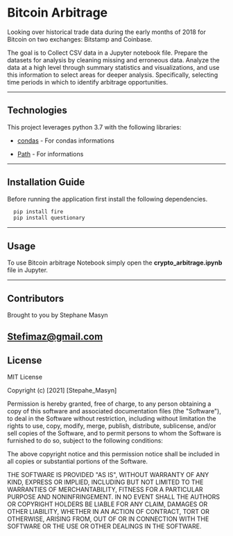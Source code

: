 # Bitcoin Arbitrage 

Looking over historical trade data during the early months of 2018 for Bitcoin on two exchanges: Bitstamp and Coinbase. 


The goal is to Collect CSV data in a Jupyter notebook file.
Prepare the datasets for analysis by cleaning missing and erroneous data.
Analyze the data at a high level through summary statistics and visualizations, and use this information to select areas for deeper analysis. Specifically, selecting time periods in which to identify arbitrage opportunities.

---

## Technologies

This project leverages python 3.7 with the following libraries:

* [condas](https://docs.conda.io/en/latest/) - For condas informations

* [Path](https://docs.python.org/3/library/pathlib.html) - For informations

---

## Installation Guide

Before running the application first install the following dependencies.

```python
  pip install fire
  pip install questionary
```

---

## Usage

To use Bitcoin arbitrage Notebook simply open the **crypto_arbitrage.ipynb** file in Jupyter.

---

## Contributors

Brought to you by Stephane Masyn

Stefimaz@gmail.com
---

## License

MIT License

Copyright (c) [2021] [Stepahe_Masyn]

Permission is hereby granted, free of charge, to any person obtaining a copy
of this software and associated documentation files (the "Software"), to deal
in the Software without restriction, including without limitation the rights
to use, copy, modify, merge, publish, distribute, sublicense, and/or sell
copies of the Software, and to permit persons to whom the Software is
furnished to do so, subject to the following conditions:

The above copyright notice and this permission notice shall be included in all
copies or substantial portions of the Software.

THE SOFTWARE IS PROVIDED "AS IS", WITHOUT WARRANTY OF ANY KIND, EXPRESS OR
IMPLIED, INCLUDING BUT NOT LIMITED TO THE WARRANTIES OF MERCHANTABILITY,
FITNESS FOR A PARTICULAR PURPOSE AND NONINFRINGEMENT. IN NO EVENT SHALL THE
AUTHORS OR COPYRIGHT HOLDERS BE LIABLE FOR ANY CLAIM, DAMAGES OR OTHER
LIABILITY, WHETHER IN AN ACTION OF CONTRACT, TORT OR OTHERWISE, ARISING FROM,
OUT OF OR IN CONNECTION WITH THE SOFTWARE OR THE USE OR OTHER DEALINGS IN THE
SOFTWARE.
